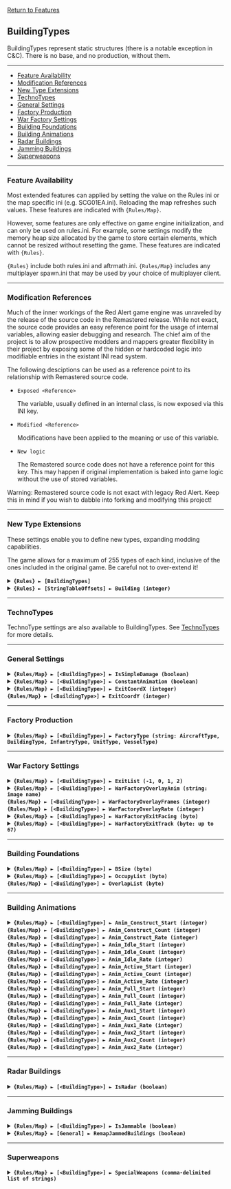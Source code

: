 [Return to Features](./features.md)

## BuildingTypes

BuildingTypes represent static structures (there is a notable exception in C&C). There is no base, and no production, without them.

-------

 - [Feature Availability](#feature-availability)
 - [Modification References](#modification-references) 
 - [New Type Extensions](#new-type-extensions) 
 - [TechnoTypes](#technotypes) 
 - [General Settings](#general-settings) 
 - [Factory Production](#factory-production)
 - [War Factory Settings](#war-factory-settings)
 - [Building Foundations](#building-foundations)
 - [Building Animations](#building-animations) 
 - [Radar Buildings](#radar-buildings) 
 - [Jamming Buildings](#jamming-buildings) 
 - [Superweapons](#superweapons) 

-------

### Feature Availability

Most extended features can applied by setting the value on the Rules ini or the map specific ini (e.g. SCG01EA.ini). Reloading the map refreshes such values. These features are indicated with `{Rules/Map}`.

However, some features are only effective on game engine initialization, and can only be used on rules.ini. For example, some settings modify the memory heap size allocated by the game to store certain elements, which cannot be resized without resetting the game. These features are indicated with `{Rules}`.

`{Rules}` include both rules.ini and aftrmath.ini. `{Rules/Map}` includes any multiplayer spawn.ini that may be used by your choice of multiplayer client.

-------

### Modification References

Much of the inner workings of the Red Alert game engine was unraveled by the release of the source code in the Remastered release. While not exact, the source code provides an easy reference point for the usage of internal variables, allowing easier debugging and research. The chief aim of the project is to allow prospective modders and mappers greater flexibility in their project by exposing some of the hidden or hardcoded logic into modifiable entries in the existant INI read system.

The following desciptions can be used as a reference point to its relationship with Remastered source code.

 - ```Exposed <Reference>```
   
   The variable, usually defined in an internal class, is now exposed via this INI key.

 - ```Modified <Reference>```
   
   Modifications have been applied to the meaning or use of this variable.

 - ```New logic```

   The Remastered source code does not have a reference point for this key. This may happen if original implementation is baked into game logic without the use of stored variables.

Warning: Remastered source code is not exact with legacy Red Alert. Keep this in mind if you wish to dabble into forking and modifying this project!

-------

### New Type Extensions

These settings enable you to define new types, expanding modding capabilities.

The game allows for a maximum of 255 types of each kind, inclusive of the ones included in the original game. Be careful not to over-extend it!

<details>
  <summary><b><code>{Rules} ► [BuildingTypes]</code></b></summary>

```New logic```
  
This section carries a zero-based list of IDs to be recognized as new BuildingType.

Care must be taken that the list keys follow the zero-based index exactly. Duplicate keys (e.g. two '0='), or missing keys, may crash the game at boot. The requirement for strict ordering may change in the future.

Example as follows:

```ini
[BuildingTypes]
0=COMM
1=EYE
```

</details>

<details>
  <summary><b><code>{Rules} ► [StringTableOffsets] ► Building (integer)</code></b></summary>

```New logic```
  
The `Name` entries can be used to set the names of objects, but is limited to 30 across all instances before the game crashes. Instead, it is recommended to utilize `CONQUER.ENG` and its language counterparts to supply these names.

This specifies the string entry location within `CONQUER.ENG` of new technotype entries. The index used is denoted by [Type] + [index in the new types section] + 1.

For example, if `[StringTableOffsets] ► Building` is set to 400 and `[BuildingTypes] ► 2` is set to ATWR, then the string table entry for `[ATWR]` is 400 + 2 + 1 = **403**

Ensure that `CONQUER.ENG` has sufficient entries, as attempting to read a missing entry will crash the game when hovering over the affected unit.

Do not create entries that exceed 1000 as the game will route to `DEBUG.ENG` instead, which for now is beyond the scope of the project.

If not defined, or set to -1, all additional building types will default their names to the 'Civilian Building' text entry.

</details>

-------

### TechnoTypes

TechnoType settings are also available to BuildingTypes. See [TechnoTypes](./technotypes.md) for more details.

-------

### General Settings

<details>
  <summary><b><code>{Rules/Map} ► [&lt;BuildingType&gt;] ► IsSimpleDamage (boolean)</code></b></summary>
  
```Exposed BuildingTypeClass->IsSimpleDamage```

In Tiberium Dawn, this was used for the oil pump to determine the damaged frames. This appears to be obsolete and unused by the game code, in favour for customizable anim frames.

</details>

<details>
  <summary><b><code>{Rules/Map} ► [&lt;BuildingType&gt;] ► ConstantAnimation (boolean)</code></b></summary>

```Exposed BuildingTypeClass->IsRegulated```

Determines if the building plays its animation throughout its operation. The building will always play its animation for the Construction stage no matter the value of this setting.

</details>

<details>
  <summary>
    <b><code>{Rules/Map} ► [&lt;BuildingType&gt;] ► ExitCoordX (integer)</code></b><br>
    <b><code>{Rules/Map} ► [&lt;BuildingType&gt;] ► ExitCoordY (integer)</code></b>
  </summary>

```Exposed BuildingTypeClass->ExitCoordinate```

Determines the exit coordinates, in leptons, from the top-left corner of the building.

</details>

-------

### Factory Production

<details>
  <summary><b><code>{Rules/Map} ► [&lt;BuildingType&gt;] ► FactoryType (string: AircraftType, BuildingType, InfantryType, UnitType, VesselType)</code></b></summary>

```Exposed BuildingTypeClass->ToBuild```

Determines if the building is a factory for a certain techno class. If BuildingType is used, the building will also play its Active animation (if defined) when a building is constructed and this building is the primary building.

Note: *The Map Trigger Event [Destroyed, All Factories] as well as the AI Fire Sale check does not check for FactoryType. But checks for the PrerequisiteType= attribute. See [TechnoTypes ► Prerequisite System](./technotypes.md#prerequisite-system).*

</details>

-------

### War Factory Settings

<details>
  <summary><b><code>{Rules/Map} ► [&lt;BuildingType&gt;] ► ExitList (-1, 0, 1, 2) </code></b></summary>

```Exposed BuildingTypeClass->ExitList```

Determines the exit destinations of an object produced from this building. Units created will attempt to move to these locations. Infantry and vehicles will attempt to scatter from these locations to make way for newly built units. The following values are supported:

 > -1 = No exit list\
 > 0 = Units exit the factory like it is leaving a Barracks\
 > 1 = Units exit the factory like it is leaving a Naval Yard or Sub Pen\
 > 2 = Units exit the factory like it is leaving a War Factory\
 > 3 = Units exit the factory like it is leaving a C&C Hand of Nod\
 > 4 = Units exit the factory like it is leaving a C&C Weapons Factory\
 > 5 = Units exit the factory like it is leaving a C&C Nod Airstrip

</details>

<details>
  <summary>
    <b><code>{Rules/Map} ► [&lt;BuildingType&gt;] ► WarFactoryOverlayAnim (string: image name)</code></b><br>
    <b><code>{Rules/Map} ► [&lt;BuildingType&gt;] ► WarFactoryOverlayFrames (integer)</code></b><br>
    <b><code>{Rules/Map} ► [&lt;BuildingType&gt;] ► WarFactoryOverlayRate (integer)</code></b>
  </summary>

```New Logic```

If defined on a building with `FactoryType = UnitType`, overrides the factory door overlay as well as its animation sequence. This sequence plays as the War Factory. This can be used to implement the opening doors of different war factories, as they are rendered abov the unit. Defaults to the default War Factory door animation parameters (WEAP2) for the War Factory and its fake counterpart, none (no animation) otherwise. If the animation does not exist, use default.

</details>

<details>
  <summary><b><code>{Rules/Map} ► [&lt;BuildingType&gt;] ► WarFactoryExitFacing (byte) </code></b></summary>

```New Logic```

If defined on a building with `FactoryType = UnitType`, overrides the starting rotation of the unit being ejected from the factory. This can be used to emulate the slightly offset angle used by the C&C GDI Weapons Factory. Defaults to 128, which is facing directly south.

</details>

<details>
  <summary><b><code>{Rules/Map} ► [&lt;BuildingType&gt;] ► WarFactoryExitTrack (byte: up to 67) </code></b></summary>

```New Logic```

If defined on a building with `FactoryType = UnitType`, overrides the initial fixed movement track of the unit being ejected from the factory. Generally, a unit on a track cannot be redirected until the movement is over. Defaults to 66, which is the default exit track for War Factory.

A new unit exit track (ID 67) has been created to emulate the exit track used by the C&C GDI Weapons Factory. The available tracks are:

 > 0-63: Unit locomotion and rotation along the 8 directions\
 > 64: C&C Harvester docking to Refinery track (unused in RA1)\
 > 65: C&C Harvester undocking from Refinery track (unused in RA1)\
 > 66: Default War Factory exit track\
 > 67: Emulated C&C GDI Weapons Factory exit track (new)

</details>

-------

### Building Foundations

<details>
  <summary><b><code>{Rules/Map} ► [&lt;BuildingType&gt;] ► BSize (byte) </code></b></summary>

```Exposed BuildingTypeClass->BSize```

Determines the size occupied by this building, not inclusive of the bib. This affects the placement of the image, but not the cells the building occupies. The following values are supported:

 > 0 = 1x1 (most base defenses)\
 > 1 = 2x1 (SAM Site)\
 > 2 = 1x2 (Tesla Coil, Gap Generator)\
 > 3 = 2x2 (Power Plant, Chronosphere)\
 > 4 = 2x3 (C&C Hand of Nod)\
 > 5 = 3x2 (War Factory, Airfield)\
 > 6 = 3x3 (Adv. Power Plant, Refinery)\
 > 7 = 4x2 (C&C Airfield)\
 > 8 = 5x5 

</details>

<details>
  <summary>
    <b><code>{Rules/Map} ► [&lt;BuildingType&gt;] ► OccupyList (byte)</code></b><br>
    <b><code>{Rules/Map} ► [&lt;BuildingType&gt;] ► OverlapList (byte)</code></b>
  </summary>

```Exposed BuildingTypeClass->OccupyList```\
```Exposed BuildingTypeClass->OverlapList```

Determines the combinations of cells occupied by this building. The `OccupyList` determines cells that are not passable to ground units and is combined with the bib to determine the building outline for placement.

The `OverlapList` determines cells that are passable to ground units, and is used for proper image rendering.

The following values for both entries are supported. *Note that this syntax is experimental and is subject to change*:

 > Syntax: [S(row above the image)][first row][second row][third row]...\
 >\
 > The first row is aligned to the top of the image\
 > X denotes occupied, - denotes clear\
 > Example: A 2x3 grid is [XXX][XXX]\
 > Example: A 2x2 grid occupying one row above the image and the first row of the image is [SXX][XX]\
 >\
 > -1 = []\
 > 0 = [X]\
 > 1 = [-][X]\
 > 2 = [X][X]\
 > 3 = [-X]\
 > 4 = [XX]\
 > 5 = [XXX]\
 > 6 = [--][XX]\
 > 7 = [-X][-X]\
 > 8 = [-X][XX]\
 > 9 = [X-][XX] (occupy list for the C&C Power Plant)\
 > 10 = [XX][-X]\
 > 11 = [XX][XX]\
 > 12 = [XXX][XXX]\
 > 13 = [XXXX][XXXX]\
 > 14 = [---][XXX][XXX] (occupy list for the Advanced Power Plant)\
 > 15 = [-X-][XXX][X--] (occupy list for the Refinery)\
 > 16 = [-X-][XXX][--X] (occupy list for C&C Refinery)\
 > 17 = [X-X][---][-XX] (overlap list for the Refinery)\
 > 18 = [X-X][---][XX-] (overlap list for C&C Refinery)\
 > 19 = [-X-][XXX][-X-] (occupy list for the Service Depot)\
 > 20 = [X-X][---][X-X] (overlap list for the Service Depot)\
 > 21 = [XXX][XXX][XXX]\
 > 22 = [SXX] (overlap list used for sam sites, to prevent graphical issues with the firing animation)\
 > 23 = [SXXX]\
 > 24 = [SXX][--][X-][XX]\
 > 25 = [SXXX][---][---][XXX]\
 > 26 = [---][XXX][-XX]\
 > 27 = [XXX][---][X--]\
 > 28 = [--][XX][-X] (occupy list for the C&C Hand of Nod)\
 > 29 = [SXX][--][--][XX]\
 > 30 = [--][XX][XX]

</details>

-------

### Building Animations

<details>
  <summary>
    <b><code>{Rules/Map} ► [&lt;BuildingType&gt;] ► Anim_Construct_Start (integer)</code></b><br>
    <b><code>{Rules/Map} ► [&lt;BuildingType&gt;] ► Anim_Construct_Count (integer)</code></b><br>
    <b><code>{Rules/Map} ► [&lt;BuildingType&gt;] ► Anim_Construct_Rate (integer)</code></b><br>
    <b><code>{Rules/Map} ► [&lt;BuildingType&gt;] ► Anim_Idle_Start (integer)</code></b><br>
    <b><code>{Rules/Map} ► [&lt;BuildingType&gt;] ► Anim_Idle_Count (integer)</code></b><br>
    <b><code>{Rules/Map} ► [&lt;BuildingType&gt;] ► Anim_Idle_Rate (integer)</code></b><br>
    <b><code>{Rules/Map} ► [&lt;BuildingType&gt;] ► Anim_Active_Start (integer)</code></b><br>
    <b><code>{Rules/Map} ► [&lt;BuildingType&gt;] ► Anim_Active_Count (integer)</code></b><br>
    <b><code>{Rules/Map} ► [&lt;BuildingType&gt;] ► Anim_Active_Rate (integer)</code></b><br>
    <b><code>{Rules/Map} ► [&lt;BuildingType&gt;] ► Anim_Full_Start (integer)</code></b><br>
    <b><code>{Rules/Map} ► [&lt;BuildingType&gt;] ► Anim_Full_Count (integer)</code></b><br>
    <b><code>{Rules/Map} ► [&lt;BuildingType&gt;] ► Anim_Full_Rate (integer)</code></b><br>
    <b><code>{Rules/Map} ► [&lt;BuildingType&gt;] ► Anim_Aux1_Start (integer)</code></b><br>
    <b><code>{Rules/Map} ► [&lt;BuildingType&gt;] ► Anim_Aux1_Count (integer)</code></b><br>
    <b><code>{Rules/Map} ► [&lt;BuildingType&gt;] ► Anim_Aux1_Rate (integer)</code></b><br>
    <b><code>{Rules/Map} ► [&lt;BuildingType&gt;] ► Anim_Aux2_Start (integer)</code></b><br>
    <b><code>{Rules/Map} ► [&lt;BuildingType&gt;] ► Anim_Aux2_Count (integer)</code></b><br>
    <b><code>{Rules/Map} ► [&lt;BuildingType&gt;] ► Anim_Aux2_Rate (integer)</code></b>
  </summary>

```Exposed BuildingTypeClass->Anims[BSTATE_COUNT]```

Determines the animation settings for each stage of the building. The three options for each stage are as follows:

 - **Start** : The frame index within the shp file to use as the first frame of this stage

 - **Count** : The number of frames used in this stage, some stages may loop back to Start after the last frame is reached.

 - **Rate** : The number of in-game frames to pass before rendering the next animation frame.

The stages are as follows:

 - **Construct**: The build-up animation. The deconstruction animation is the reverse of this animation.

 - **Idle**: The idle animation. Use with `ConstantAnimation` to allow idle animation, such as the rotating radar dish for C&C-style communication centers.

 - **Active**: The active animation. Used by various buildings, such as Chronosphere discharging, Construction Yard handling materials, and the Service Depot repair animation.

 - **Full**: Used only by the C&C Refinery when docked with a Harvester. Has no use in Red Alert.

 - **Aux1, Aux2**: Alternative sequences, used only by the Missile Silo. The Missile Silo uses **Active** for its door opening animation, **Aux1** for the launch, and **Aux2** for the closing of the door.

</details>

-------

### Radar Buildings

<details>
  <summary><b><code>{Rules/Map} ► [&lt;BuildingType&gt;] ► IsRadar (boolean)</code></b></summary>

```New Logic```

Allows a building to provide Radar capabilities to the player, given sufficient power. If combined with `IsJammable=true`, will also generate the static jam effect when a jammer unit is close to it.

</details>

-------

### Jamming Buildings

<details>
  <summary><b><code>{Rules/Map} ► [&lt;BuildingType&gt;] ► IsJammable (boolean)</code></b></summary>

```New Logic```

If set to true, has the following effects:
 - If the building provides radar, and the player as no other active/unjammed radar, wipes the radar screen with static
 - If the building has a weapon, it will be unable to fire.

</details>

<details>
  <summary><b><code>{Rules/Map} ► [General] ► RemapJammedBuildings (boolean)</code></b></summary>

```New Logic```

Remaps jammed buildings using the Shade remap.

</details>

-------

### Superweapons

<details>
  <summary><b><code>{Rules/Map} ► [&lt;BuildingType&gt;] ► SpecialWeapons (comma-delimited list of strings)</code></b></summary>

```New Logic```

Determines the Special Weapons that may be fired by this building. Note that some buildings require some animations to be enabled for the special weapon to work properly. Global overrides, such the Nuke being a fluke below TechLevel=10, still apply.

For a building with existing special weapons, they can be overriden (not appended) if SpecialWeapons is defined in ini.

The list of supported SpecialWeapons are:

> SONARPULSE, the sonar pulse. SpecialWeapons= has no affect due to the special spy requirements.\
> NUCLEARBOMB, the nuke. Requires the building to have the animations ACTIVE, AUX1 and AUX2 to create the actual Nuke.\
> CHRONOSPHERE, the chrono warp.\
> PARABOMB, the parabomb.\
> PARAINFANTRY, the paradrop.\
> SPYPLANE, the spy plane.\
> IRONCURTAIN, the iron curtain effect.\
> GPS, the satellite launch. Creates a GPS satellite animation at launch, which may look weird depending on the building you hook into

For example, `SpecialWeapons=GPS,SPYPLANE` grants both spy plane and GPS special powers while the building remains standing.

</details>

